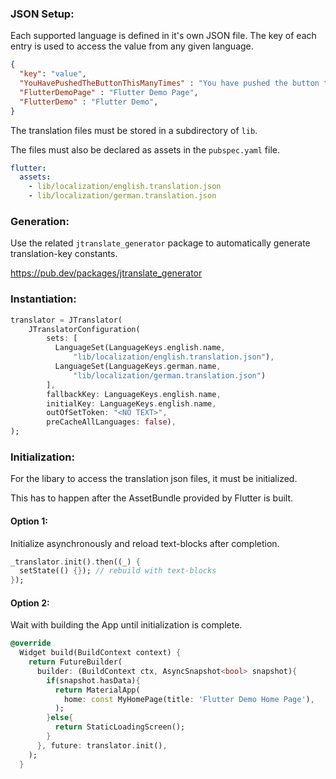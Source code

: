 
### JSON Setup:
Each supported language is defined in it's own JSON file. The key of each entry is used
to access the value from any given language.
``` json
{
  "key": "value",
  "YouHavePushedTheButtonThisManyTimes" : "You have pushed the button this many times",
  "FlutterDemoPage" : "Flutter Demo Page",
  "FlutterDemo" : "Flutter Demo",
}
```
The translation files must be stored in a subdirectory of `lib`.

The files must also be declared as assets in the `pubspec.yaml` file.

``` yaml
flutter:
  assets:
    - lib/localization/english.translation.json
    - lib/localization/german.translation.json
```

### Generation:

Use the related `jtranslate_generator` package to automatically generate translation-key constants.

https://pub.dev/packages/jtranslate_generator

### Instantiation:
``` dart
translator = JTranslator(
    JTranslatorConfiguration(
        sets: [
          LanguageSet(LanguageKeys.english.name,
              "lib/localization/english.translation.json"),
          LanguageSet(LanguageKeys.german.name,
              "lib/localization/german.translation.json")
        ],
        fallbackKey: LanguageKeys.english.name,
        initialKey: LanguageKeys.english.name,
        outOfSetToken: "<NO TEXT>",
        preCacheAllLanguages: false),
);
```


### Initialization:
For the libary to access the translation json files, it must be initialized. 

This has to happen after the AssetBundle provided by Flutter is built.

#### Option 1:
Initialize asynchronously and reload text-blocks after completion.
``` dart
_translator.init().then((_) {
  setState(() {}); // rebuild with text-blocks
});
```

#### Option 2:
Wait with building the App until initialization is complete.
``` dart
@override
  Widget build(BuildContext context) {
    return FutureBuilder(
      builder: (BuildContext ctx, AsyncSnapshot<bool> snapshot){
        if(snapshot.hasData){
          return MaterialApp(
            home: const MyHomePage(title: 'Flutter Demo Home Page'),
          );
        }else{
          return StaticLoadingScreen();
        }
      }, future: translator.init(),
    );
  }
```
